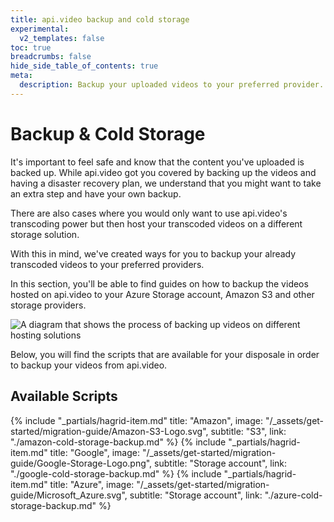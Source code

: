 ```yaml
---
title: api.video backup and cold storage
experimental:
  v2_templates: false
toc: true
breadcrumbs: false
hide_side_table_of_contents: true
meta:
  description: Backup your uploaded videos to your preferred provider.
---
```


# Backup & Cold Storage

It's important to feel safe and know that the content you've uploaded is backed up. While api.video got you covered by backing up the videos and having a disaster recovery plan, we understand that you might want to take an extra step and have your own backup.

There are also cases where you would only want to use api.video's transcoding power but then host your transcoded videos on a different storage solution.

With this in mind, we've created ways for you to backup your already transcoded videos to your preferred providers.

In this section, you'll be able to find guides on how to backup the videos hosted on api.video to your Azure Storage account, Amazon S3 and other storage providers.

<Image src="/_assets/vod/backup-and-cold-storage/backup-and-cold-storage-light.svg" src_dark="/_assets/vod/backup-and-cold-storage/backup-and-cold-storage-dark.svg" alt="A diagram that shows the process of backing up videos on different hosting solutions" />

Below, you will find the scripts that are available for your disposale in order to backup your videos from api.video.

## Available Scripts

<div class="hagrid">

{% include "_partials/hagrid-item.md" title: "Amazon", image: "/_assets/get-started/migration-guide/Amazon-S3-Logo.svg", subtitle: "S3",  link: "./amazon-cold-storage-backup.md" %}
{% include "_partials/hagrid-item.md" title: "Google", image: "/_assets/get-started/migration-guide/Google-Storage-Logo.png", subtitle: "Storage account",  link: "./google-cold-storage-backup.md" %}
{% include "_partials/hagrid-item.md" title: "Azure", image: "/_assets/get-started/migration-guide/Microsoft_Azure.svg", subtitle: "Storage account",  link: "./azure-cold-storage-backup.md" %}

</div>
